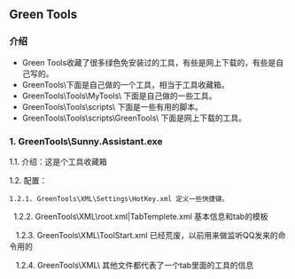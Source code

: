 ## Green Tools

### 介绍
* Green Tools收藏了很多绿色免安装过的工具，有些是网上下载的，有些是自己写的。
* GreenTools\下面是自己做的一个工具，相当于工具收藏箱。
* GreenTools\Tools\MyTools\ 下面是自己做的一些工具。
* GreenTools\Tools\scripts\ 下面是一些有用的脚本。
* GreenTools\Tools\scripts\GreenTools\ 下面是网上下载的工具。

### 1. GreenTools\Sunny.Assistant.exe
  1.1. 介绍：这是个工具收藏箱
  
  1.2. 配置：
  
    1.2.1. GreenTools\XML\Settings\HotKey.xml 定义一些快捷键。
    
    1.2.2. GreenTools\XML\root.xml|TabTemplete.xml 基本信息和tab的模板
    
    1.2.3. GreenTools\XML\ToolStart.xml 已经荒废，以前用来做监听QQ发来的命令用的
    
    1.2.4. GreenTools\XML\ 其他文件都代表了一个tab里面的工具的信息
